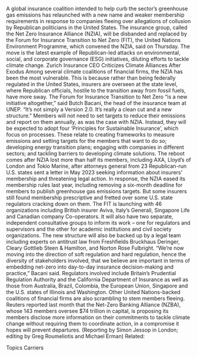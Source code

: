 A global insurance coalition intended to help curb the sector’s greenhouse gas emissions has relaunched with a new name and weaker membership requirements in response to companies fleeing over allegations of collusion by Republican politicians in the United States.
The insurance group, called the Net Zero Insurance Alliance (NZIA), will be disbanded and replaced by the Forum for Insurance Transition to Net Zero (FIT), the United Nations Environment Programme, which convened the NZIA, said on Thursday.
The move is the latest example of Republican-led attacks on environmental, social, and corporate governance (ESG) initiatives, diluting efforts to tackle climate change.
Zurich Insurance CEO Criticizes Climate Alliances After Exodus
Among several climate coalitions of financial firms, the NZIA has been the most vulnerable. This is because rather than being federally regulated in the United States, insurers are overseen at the state level, where Republican officials, hostile to the transition away from fossil fuels, have more sway.
The Forum for Insurance Transition to Net Zero “is a new initiative altogether,” said Butch Bacani, the head of the insurance team at UNEP. “It’s not simply a Version 2.0. It’s really a clean cut and a new structure.”
Members will not need to set targets to reduce their emissions and report on them annually, as was the case with NZIA. Instead, they will be expected to adopt four ‘Principles for Sustainable Insurance’, which focus on processes.
These relate to creating frameworks to measure emissions and setting targets for the members that want to do so; developing energy transition plans; engaging with companies in different sectors; and tackling barriers to developing climate solutions.
The reboot comes after NZIA lost more than half its members, including AXA, Lloyd’s of London and Tokio Marine, after attorneys general from 23 Republican-run U.S. states sent a letter in May 2023 seeking information about insurers’ membership and threatening legal action.
In response, the NZIA eased its membership rules last year, including removing a six-month deadline for members to publish greenhouse gas emissions targets. But some insurers still found membership prescriptive and fretted over some U.S. state regulators cracking down on them.
The FIT is launching with 46 organizations including British insurer Aviva, Italy’s Generali, Singapore Life and Canadian company Co-operators.
It will also have two separate, independent consultative groups to inform its work – one for regulators and supervisors and the other for academic institutions and civil society organizations.
The new structure will also be backed up by a legal team including experts on antitrust law from Freshfields Bruckhaus Deringer, Cleary Gottlieb Steen & Hamilton, and Norton Rose Fulbright.
“We’re now moving into the direction of soft regulation and hard regulation, hence the diversity of stakeholders involved, that we believe are important in terms of embedding net-zero into day-to-day insurance decision-making and practice,” Bacani said.
Regulators involved include Britain’s Prudential Regulation Authority and the California Department of Insurance as well as those from Australia, Brazil, Colombia, the European Union, Singapore and the U.S. states of Illinois and Washington.
Other United Nations-backed coalitions of financial firms are also scrambling to stem members fleeing. Reuters reported last month that the Net-Zero Banking Alliance (NZBA), whose 143 members oversee $74 trillion in capital, is proposing its members disclose more information on their commitments to tackle climate change without requiring them to coordinate action, in a compromise it hopes will prevent departures.
(Reporting by Simon Jessop in London; editing by Greg Roumeliotis and Michael Erman)
Related:

Topics
Carriers
